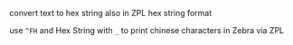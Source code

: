 convert text to hex string also in ZPL hex string format

 use `^FH`  and Hex String with `_` to print chinese characters  in Zebra via ZPL

